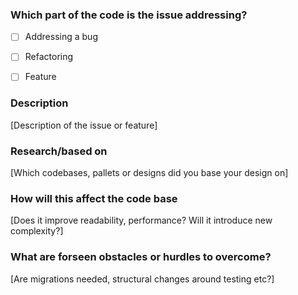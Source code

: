 ### Which part of the code is the issue addressing?

* [ ] Addressing a bug
* [ ] Refactoring
* [ ] Feature


### Description

[Description of the issue or feature]


### Research/based on

[Which codebases, pallets or designs did you base your design on]

### How will this affect the code base

[Does it improve readability, performance? Will it introduce new complexity?]

### What are forseen obstacles or hurdles to overcome?

[Are migrations needed, structural changes around testing etc?]